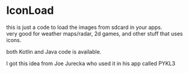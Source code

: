 # IconLoad 

this is just a code to load the images from sdcard in your apps.  
very good for weather maps/radar, 2d games, and other stuff that uses icons.  

both Kotlin and Java code is available.  

I got this idea from Joe Jurecka who used it in his app called PYKL3   